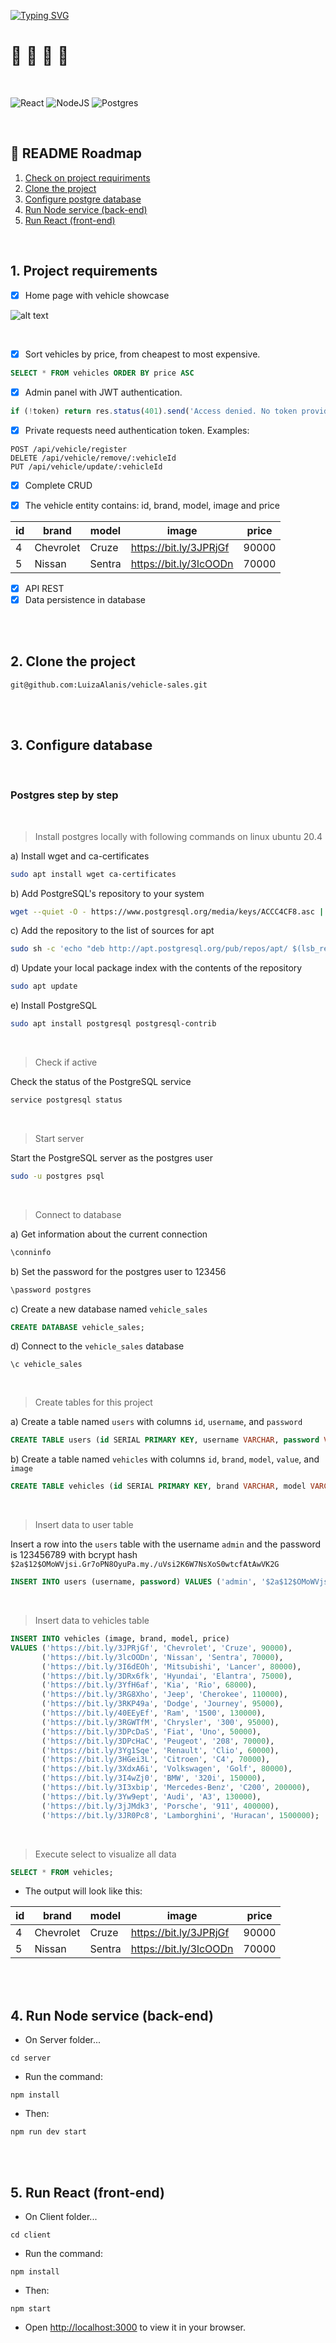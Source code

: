 [![Typing SVG](https://readme-typing-svg.demolab.com/?lines=Vehicle+sales;Full+Stack+Project)](https://git.io/typing-svg)
# :car: :palm_tree: :car: :city_sunrise:

<br/>

![React](https://img.shields.io/badge/react-%2320232a.svg?style=for-the-badge&logo=react&logoColor=%2361DAFB)
![NodeJS](https://img.shields.io/badge/node.js-6DA55F?style=for-the-badge&logo=node.js&logoColor=white)
![Postgres](https://img.shields.io/badge/postgres-%23316192.svg?style=for-the-badge&logo=postgresql&logoColor=white)

<br/>

## :round_pushpin: README Roadmap

1. [Check on project requiriments](#1) 
2. [Clone the project](#2)
3. [Configure postgre database](#3) 
4. [Run Node service (back-end)](#4) 
5. [Run React (front-end)](#5) 

<br/>

<a id="1"></a>
## 1. Project requirements

- [x] Home page with vehicle showcase

![alt text](https://github.com/LuizaAlanis/vehicle-sales/blob/master/home-page.png?v=4&h=300&w=300&fit=cover&mask=circle&maxage=7d)

<br/>

- [x] Sort vehicles by price, from cheapest to most expensive.
```sql
SELECT * FROM vehicles ORDER BY price ASC
```

- [x] Admin panel with JWT authentication.
```javascript
if (!token) return res.status(401).send('Access denied. No token provided.');
```

- [x] Private requests need authentication token. Examples:
```http
POST /api/vehicle/register
DELETE /api/vehicle/remove/:vehicleId
PUT /api/vehicle/update/:vehicleId
```
- [x] Complete CRUD

- [x] The vehicle entity contains: id, brand, model, image and price

 id |     brand     |  model   |           image           |  price  
----|---------------|----------|---------------------------|----------
  4 | Chevrolet     | Cruze    | https://bit.ly/3JPRjGf    |   90000
  5 | Nissan        | Sentra   | https://bit.ly/3lcOODn    |   70000


- [x] API REST
- [x] Data persistence in database

<br/>
<br/>

<a id="2"></a>
## 2. Clone the project
```shell
git@github.com:LuizaAlanis/vehicle-sales.git
```

<br/>
<br/>

<a id="3"></a>
## 3. Configure database

<br/>

### Postgres step by step

<br/>

> Install postgres locally with following commands on linux ubuntu 20.4

a) Install wget and ca-certificates
```bash
sudo apt install wget ca-certificates
```
b) Add PostgreSQL's repository to your system
```bash
wget --quiet -O - https://www.postgresql.org/media/keys/ACCC4CF8.asc | sudo apt-key add -
```
c) Add the repository to the list of sources for apt
```bash
sudo sh -c 'echo "deb http://apt.postgresql.org/pub/repos/apt/ $(lsb_release -cs)-pgdg main" >> /etc/apt/sources.list.d/pgdg.list'
```
d) Update your local package index with the contents of the repository
```bash
sudo apt update
```
e) Install PostgreSQL
```bash
sudo apt install postgresql postgresql-contrib
```
<br/>

> Check if active

Check the status of the PostgreSQL service
```bash
service postgresql status
```

<br/>

> Start server

Start the PostgreSQL server as the postgres user
```bash
sudo -u postgres psql
```

<br/>

> Connect to database

a) Get information about the current connection
```bash
\conninfo
```
b) Set the password for the postgres user to 123456
```bash
\password postgres
```
c) Create a new database named `vehicle_sales`
```sql
CREATE DATABASE vehicle_sales;
```
d) Connect to the `vehicle_sales` database
```postgres
\c vehicle_sales
```

<br/>

> Create tables for this project

a) Create a table named `users` with columns `id`, `username`, and `password`
```sql
CREATE TABLE users (id SERIAL PRIMARY KEY, username VARCHAR, password VARCHAR);
```
b) Create a table named `vehicles` with columns `id`, `brand`, `model`, `value`, and `image`
```sql
CREATE TABLE vehicles (id SERIAL PRIMARY KEY, brand VARCHAR, model VARCHAR, image VARCHAR, price FLOAT);
```

<br/>

> Insert data to user table

Insert a row into the `users` table with the username `admin` and the password is 123456789 with bcrypt hash `$2a$12$OMoWVjsi.Gr7oPN8OyuPa.my./uVsi2K6W7NsXoS0wtcfAtAwVK2G`
```sql
INSERT INTO users (username, password) VALUES ('admin', '$2a$12$OMoWVjsi.Gr7oPN8OyuPa.my./uVsi2K6W7NsXoS0wtcfAtAwVK2G');
```

<br/>

> Insert data to vehicles table

```sql
INSERT INTO vehicles (image, brand, model, price)
VALUES ('https://bit.ly/3JPRjGf', 'Chevrolet', 'Cruze', 90000),
       ('https://bit.ly/3lcOODn', 'Nissan', 'Sentra', 70000),
       ('https://bit.ly/3I6dEOh', 'Mitsubishi', 'Lancer', 80000),
       ('https://bit.ly/3DRx6fk', 'Hyundai', 'Elantra', 75000),
       ('https://bit.ly/3YfH6af', 'Kia', 'Rio', 68000),
       ('https://bit.ly/3RG8Xho', 'Jeep', 'Cherokee', 110000),
       ('https://bit.ly/3RKP49a', 'Dodge', 'Journey', 95000),
       ('https://bit.ly/40EEyEf', 'Ram', '1500', 130000),
       ('https://bit.ly/3RGWTfM', 'Chrysler', '300', 95000),
       ('https://bit.ly/3DPcDaS', 'Fiat', 'Uno', 50000),
       ('https://bit.ly/3DPcHaC', 'Peugeot', '208', 70000),
       ('https://bit.ly/3Yg1Sqe', 'Renault', 'Clio', 60000),
       ('https://bit.ly/3HGei3L', 'Citroen', 'C4', 70000),
       ('https://bit.ly/3XdxA6i', 'Volkswagen', 'Golf', 80000),
       ('https://bit.ly/3I4wZj0', 'BMW', '320i', 150000),
       ('https://bit.ly/3I3xbip', 'Mercedes-Benz', 'C200', 200000),
       ('https://bit.ly/3Yw9ept', 'Audi', 'A3', 130000),
       ('https://bit.ly/3jJMdk3', 'Porsche', '911', 400000),
       ('https://bit.ly/3JR0Pc8', 'Lamborghini', 'Huracan', 1500000);
```

<br/>

> Execute select to visualize all data

```sql
SELECT * FROM vehicles;
```

- The output will look like this:

 id |     brand     |  model   |           image           |  price  
----|---------------|----------|---------------------------|----------
  4 | Chevrolet     | Cruze    | https://bit.ly/3JPRjGf    |   90000
  5 | Nissan        | Sentra   | https://bit.ly/3lcOODn    |   70000


<br/>
<br/>

<a id="4"></a>
## 4. Run Node service (back-end)

- On Server folder...

```shell
cd server
```

- Run the command:

```shell
npm install
```

- Then:

```shell
npm run dev start
```

<br/>
<br/>

<a id="5"></a>
## 5. Run React (front-end)

- On Client folder...

```shell
cd client
```

- Run the command:

```shell
npm install
```


- Then:

```shell
npm start
```

- Open [http://localhost:3000](http://localhost:3000) to view it in your browser.

